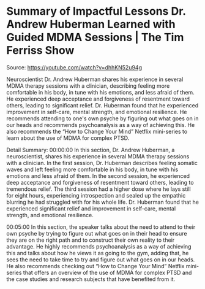 # Summary of Impactful Lessons Dr. Andrew Huberman Learned with Guided MDMA Sessions | The Tim Ferriss Show

Source: https://youtube.com/watch?v=dhhKN52u94g

Neuroscientist Dr. Andrew Huberman shares his experience in several MDMA therapy sessions with a clinician, describing feeling more comfortable in his body, in tune with his emotions, and less afraid of them. He experienced deep acceptance and forgiveness of resentment toward others, leading to significant relief. Dr. Huberman found that he experienced improvement in self-care, mental strength, and emotional resilience. He recommends attending to one's own psyche by figuring out what goes on in our heads and recommends psychoanalysis as a way of achieving this. He also recommends the “How to Change Your Mind” Netflix mini-series to learn about the use of MDMA for complex PTSD.

Detail Summary: 
00:00:00
In this section, Dr. Andrew Huberman, a neuroscientist, shares his experience in several MDMA therapy sessions with a clinician. In the first session, Dr. Huberman describes feeling somatic waves and left feeling more comfortable in his body, in tune with his emotions and less afraid of them. In the second session, he experienced deep acceptance and forgiveness of resentment toward others, leading to tremendous relief. The third session had a higher dose where he lays still for eight hours, experiencing introspection and sealed up the empathic blurring he had struggled with for his whole life. Dr. Huberman found that he experienced significant relief and improvement in self-care, mental strength, and emotional resilience.

00:05:00
In this section, the speaker talks about the need to attend to their own psyche by trying to figure out what goes on in their head to ensure they are on the right path and to construct their own reality to their advantage. He highly recommends psychoanalysis as a way of achieving this and talks about how he views it as going to the gym, adding that, he sees the need to take time to try and figure out what goes on in our heads. He also recommends checking out “How to Change Your Mind” Netflix mini-series that offers an overview of the use of MDMA for complex PTSD and the case studies and research subjects that have benefited from it.

